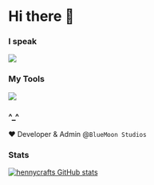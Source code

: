 # Hi there 👋


### I speak
![](https://skillicons.dev/icons?i=kotlin,java,python,html,css,javascript,cs&perline=7)

### My Tools
![](https://skillicons.dev/icons?i=github,git,discord,gradle,idea,vscode,windows,pycharm,discordjs,electron,figma,flutter,npm,raspberrypi,react,unity,ubuntu,linux,unreal)

### ^_^
❤️ Developer & Admin @```BlueMoon Studios```

### Stats
[![hennycrafts GitHub stats](https://github-readme-stats.vercel.app/api?username=hennycraft52)](https://github.com/anuraghazra/github-readme-stats)